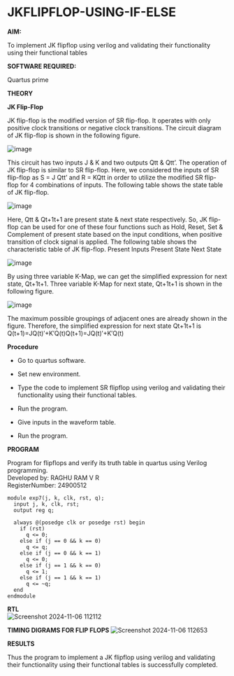 # JKFLIPFLOP-USING-IF-ELSE

**AIM:** 

To implement  JK flipflop using verilog and validating their functionality using their functional tables

**SOFTWARE REQUIRED:**

Quartus prime

**THEORY**

**JK Flip-Flop**

JK flip-flop is the modified version of SR flip-flop. It operates with only positive clock transitions or negative clock transitions. The circuit diagram of JK flip-flop is shown in the following figure.

![image](https://github.com/naavaneetha/JKFLIPFLOP-USING-IF-ELSE/assets/154305477/a649c30b-232b-4558-b188-fd6c09845180)


This circuit has two inputs J & K and two outputs Qtt & Qtt’. The operation of JK flip-flop is similar to SR flip-flop. Here, we considered the inputs of SR flip-flop as S = J Qtt’ and R = KQtt in order to utilize the modified SR flip-flop for 4 combinations of inputs. The following table shows the state table of JK flip-flop.

![image](https://github.com/naavaneetha/JKFLIPFLOP-USING-IF-ELSE/assets/154305477/c4360742-e8a8-4937-b089-c46c0433f9a3)

 
Here, Qtt & Qt+1t+1 are present state & next state respectively. So, JK flip-flop can be used for one of these four functions such as Hold, Reset, Set & Complement of present state based on the input conditions, when positive transition of clock signal is applied. The following table shows the characteristic table of JK flip-flop. Present Inputs Present State Next State
 
![image](https://github.com/naavaneetha/JKFLIPFLOP-USING-IF-ELSE/assets/154305477/6c275261-a6d5-4c37-a3a7-1e88ca11c4cd)

By using three variable K-Map, we can get the simplified expression for next state, Qt+1t+1. Three variable K-Map for next state, Qt+1t+1 is shown in the following figure.
 
![image](https://github.com/naavaneetha/JKFLIPFLOP-USING-IF-ELSE/assets/154305477/5174f41b-0ce0-4329-a372-6d1943ea6673)

The maximum possible groupings of adjacent ones are already shown in the figure. Therefore, the simplified expression for next state Qt+1t+1 is Q(t+1)=JQ(t)′+K′Q(t)Q(t+1)=JQ(t)′+K′Q(t)

**Procedure**
* Go to quartus software.

* Set new environment.

* Type the code to implement SR flipflop using verilog and validating their functionality using their functional tables.

* Run the program.

* Give inputs in the waveform table.

* Run the program.

**PROGRAM**

Program for flipflops and verify its truth table in quartus using Verilog programming.
<br>Developed by: RAGHU RAM V R
<br>RegisterNumber: 24900512

```
module exp7(j, k, clk, rst, q);
  input j, k, clk, rst;
  output reg q;
  
  always @(posedge clk or posedge rst) begin
    if (rst)
      q <= 0; 
    else if (j == 0 && k == 0)
      q <= q; 
    else if (j == 0 && k == 1)
      q <= 0; 
    else if (j == 1 && k == 0)
      q <= 1;
    else if (j == 1 && k == 1)
      q <= ~q; 
  end
endmodule
```


**RTL**  
![Screenshot 2024-11-06 112112](https://github.com/user-attachments/assets/d13fdd1b-e0d0-41be-8fc4-c9ca606359ea)



**TIMING DIGRAMS FOR FLIP FLOPS**
![Screenshot 2024-11-06 112653](https://github.com/user-attachments/assets/929cfd6b-24f3-449d-9b2b-0e85706f0812)




**RESULTS**

Thus the program to implement a JK flipflop using verilog and validating their functionality using their functional tables is successfully completed.
